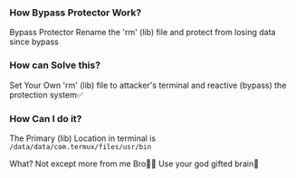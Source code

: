 ### How Bypass Protector Work?
Bypass Protector Rename the 'rm' (lib) file and protect from losing data since bypass

### How can Solve this?
Set Your Own 'rm' (lib) file to attacker's terminal and reactive (bypass) the protection system✅

### How Can I do it?
The Primary (lib) Location in terminal is
`/data/data/com.termux/files/usr/bin`

What? Not except more from me Bro🤷‍♂️
Use your god gifted brain💙
